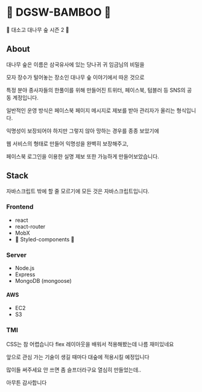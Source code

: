# :bamboo: DGSW-BAMBOO :bamboo:
:bamboo: 대소고 대나무 숲 시즌 2 :bamboo:

## About

대나무 숲은 이름은 삼국유사에 있는 당나귀 귀 임금님의 비밀을

모자 장수가 털어놓는 장소인 대나무 숲 이야기에서 따온 것으로

특정 분야 종사자들의 한풀이를 위해 만들어진 트위터, 페이스북, 텀블러 등 SNS의 공동 계정입니다.

일반적인 운영 방식은 페이스북 페이지 메시지로 제보를 받아 관리자가 올리는 형식입니다.

익명성이 보장되어야 하지만 그렇지 않아 망하는 경우를 종종 보았기에

웹 서비스의 형태로 만들어 익명성을 완벽히 보장해주고,

페이스북 로그인을 이용한 실명 제보 또한 가능하게 만들어보았습니다.

## Stack

자바스크립트 밖에 할 줄 모르기에 모든 것은 자바스크립트입니다.

### Frontend

- react
- react-router
- MobX
- 💅 Styled-components 💅

### Server

- Node.js
- Express
- MongoDB (mongoose)

#### AWS
- EC2
- S3

### TMI

CSS는 참 어렵습니다 flex 레이아웃을 배워서 적용해봤는데 나름 재미있네요

앞으로 관심 가는 기술이 생길 때마다 대숲에 적용시킬 예정입니다

많이들 써주세요 안 쓰면 좀 슬프더라구요 열심히 만들었는데..

아무튼 감사합니다
